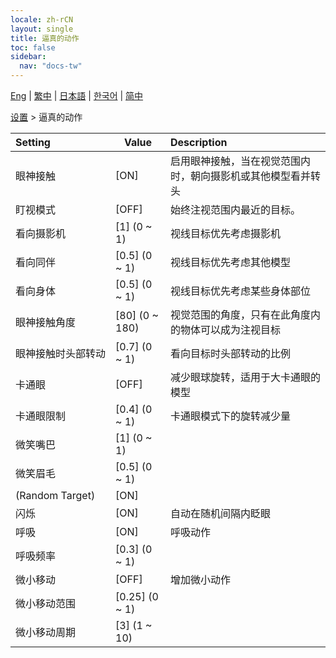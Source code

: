 ```yaml
---
locale: zh-rCN
layout: single
title: 逼真的动作
toc: false
sidebar:
  nav: "docs-tw"
---
```

[Eng](/dancexr/menu/2025.4/actor/lifelike_motions) | [繁中](/tw/dancexr/menu/2025.4/actor/lifelike_motions) | [日本語](/jp/dancexr/menu/2025.4/actor/lifelike_motions) | [한국어](/kr/dancexr/menu/2025.4/actor/lifelike_motions) | [简中](/zh/dancexr/menu/2025.4/actor/lifelike_motions)

[设置](../menu#设置) > 逼真的动作



| Setting | Value | Description |
| :--- | --- | :--- |
|<nobr>眼神接触</nobr>| [ON] | 启用眼神接触，当在视觉范围内时，朝向摄影机或其他模型看并转头
|<nobr>盯视模式</nobr>| [OFF] | 始终注视范围内最近的目标。
|<nobr>看向摄影机</nobr>| [1] (0 ~ 1) | 视线目标优先考虑摄影机
|<nobr>看向同伴</nobr>| [0.5] (0 ~ 1) | 视线目标优先考虑其他模型
|<nobr>看向身体</nobr>| [0.5] (0 ~ 1) | 视线目标优先考虑某些身体部位
|<nobr>眼神接触角度</nobr>| [80] (0 ~ 180) | 视觉范围的角度，只有在此角度内的物体可以成为注视目标
|<nobr>眼神接触时头部转动</nobr>| [0.7] (0 ~ 1) | 看向目标时头部转动的比例
|<nobr>卡通眼</nobr>| [OFF] | 减少眼球旋转，适用于大卡通眼的模型
|<nobr>卡通眼限制</nobr>| [0.4] (0 ~ 1) | 卡通眼模式下的旋转减少量
|<nobr>微笑嘴巴</nobr>| [1] (0 ~ 1) | 
|<nobr>微笑眉毛</nobr>| [0.5] (0 ~ 1) | 
|<nobr>(Random Target)</nobr>| [ON] | 
|<nobr>闪烁</nobr>| [ON] | 自动在随机间隔内眨眼
|<nobr>呼吸</nobr>| [ON] | 呼吸动作
|<nobr>呼吸频率</nobr>| [0.3] (0 ~ 1) | 
|<nobr>微小移动</nobr>| [OFF] | 增加微小动作
|<nobr>微小移动范围</nobr>| [0.25] (0 ~ 1) | 
|<nobr>微小移动周期</nobr>| [3] (1 ~ 10) | 

